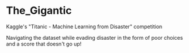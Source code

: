 # The_Gigantic
Kaggle's "Titanic - Machine Learning from Disaster" competition

Navigating the dataset while evading disaster in the form of poor choices and a score that doesn't go up!

